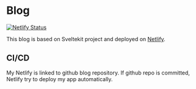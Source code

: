 # Blog

[![Netlify Status](https://api.netlify.com/api/v1/badges/823e7643-d170-4682-af17-96cc2af5dadd/deploy-status)](https://app.netlify.com/sites/darling-taffy-f82d6a/deploys)

This blog is based on Sveltekit project and deployed on [Netlify](https://darling-taffy-f82d6a.netlify.app/).

## CI/CD

My Netlify is linked to github blog repository. If github repo is committed, Netlify try to deploy my app automatically.
